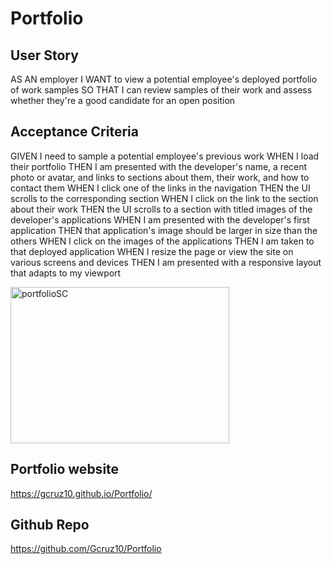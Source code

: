 # Portfolio
## User Story 
AS AN employer
I WANT to view a potential employee's deployed portfolio of work samples
SO THAT I can review samples of their work and assess whether they're a good candidate for an open position

## Acceptance Criteria
GIVEN I need to sample a potential employee's previous work
WHEN I load their portfolio
THEN I am presented with the developer's name, a recent photo or avatar, and links to sections about them, their work, and how to contact them
WHEN I click one of the links in the navigation
THEN the UI scrolls to the corresponding section
WHEN I click on the link to the section about their work
THEN the UI scrolls to a section with titled images of the developer's applications
WHEN I am presented with the developer's first application
THEN that application's image should be larger in size than the others
WHEN I click on the images of the applications
THEN I am taken to that deployed application
WHEN I resize the page or view the site on various screens and devices
THEN I am presented with a responsive layout that adapts to my viewport

<a href="https://github.com/Gcruz10/Portfolio">
<img src="./assets/images/portfolio.png" alt="portfolioSC" style="width: 350px; height: 250px;">
</a>


## Portfolio website
https://gcruz10.github.io/Portfolio/

## Github Repo 
https://github.com/Gcruz10/Portfolio